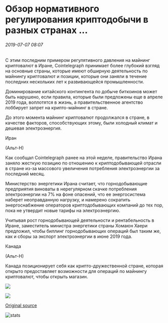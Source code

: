 # Обзор нормативного регулирования криптодобычи в разных странах ...

###### 2019-07-07 08:07

С этим последним примером регулятивного давления на майнинг криптовалют в Иране, Cointelegraph принимает более глубокий взгляд на основные страны, которые имеют обширную деятельность по майнингу криптовалют и позиции, которые они заняли в течение последних нескольких лет к развивающейся промышленности.

Доминирование китайского контингента по добыче биткоинов может быть нарушено, если правила, которые были предложены еще в апреле 2019 года, воплотятся в жизнь, а правительственное агентство лоббирует запрет на крипто-майнинг в стране.

До этого момента майнинг криптовалют продолжался в стране, в качестве факторов, способствующих этому, были холодный климат и дешевая электроэнергия.

Иран

(Альт-Н)

Как сообщал Cointelegraph ранее на этой неделе, правительство Ирана заняло жесткую позицию по отношению к криптодобывающей отрасли в стране из-за массового увеличения потребления электроэнергии за последний месяц.

Министерство энергетики Ирана считает, что горнодобывающие предприятия виноваты в нерегулярном скачке потребления электроэнергии на 7% на фоне опасений, что ее энергосистема наберет неоправданную нагрузку, и намерено сократить энергоснабжение операторов криптодобывающих компаний до тех пор, пока не утвердит новые тарифы на электроэнергию.

Учитывая рост горнодобывающей деятельности и рентабельность в Иране, заместитель министра энергетики страны Хомаюн Хаери предложил, чтобы биллинг горнодобывающих операций был таким же, как и сборы за экспорт электроэнергии в июне 2019 года.

Канада

(Альт-Н)

Канада позиционирует себя как крипто-дружественной стране, которая открыто предоставляет возможности для операций по майнингу криптовалют, чтобы открыть магазин.

![](https://s3.cointelegraph.com/storage/uploads/view/4f0596747c06fbd681a58fbc64f66e6e.jpeg)

![](https://s3.cointelegraph.com/storage/uploads/view/a98399a1d68f2517b300dd559434875d.png)

[Original source](https://cointelegraph.com/news/regulatory-overview-of-crypto-mining-in-different-countries)

![stats](https://c.statcounter.com/11760860/0/a89fa40b/1/ "stats")